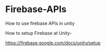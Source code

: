 # Firebase-APIs
How to use firebase APIs in unity

How to setup Firebase at Unity-

https://firebase.google.com/docs/unity/setup
